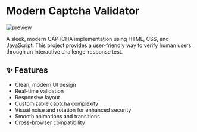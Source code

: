 # Modern Captcha Validator
![preview](https://github.com/user-attachments/assets/3c319eac-d87d-4fd6-bb7d-6f4436b1efa6)

A sleek, modern CAPTCHA implementation using HTML, CSS, and JavaScript. This project provides a user-friendly way to verify human users through an interactive challenge-response test.

## ✨ Features

- Clean, modern UI design
- Real-time validation
- Responsive layout
- Customizable captcha complexity
- Visual noise and rotation for enhanced security
- Smooth animations and transitions
- Cross-browser compatibility

